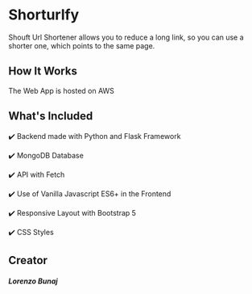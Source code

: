 # Shorturlfy
Shouft Url Shortener allows you to reduce a long link, so you can use a shorter one, which points to the same page.

## How It Works
The Web App is hosted on AWS 

## What's Included

:heavy_check_mark: Backend made with Python and Flask Framework

:heavy_check_mark: MongoDB Database

:heavy_check_mark: API with Fetch

:heavy_check_mark: Use of Vanilla Javascript ES6+ in the Frontend

:heavy_check_mark: Responsive Layout with Bootstrap 5

:heavy_check_mark: CSS Styles

## Creator

##### Lorenzo Bunaj
